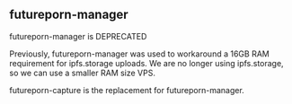## futureporn-manager

futureporn-manager is DEPRECATED

Previously, futureporn-manager was used to workaround a 16GB RAM requirement for ipfs.storage uploads. We are no longer using ipfs.storage, so we can use a smaller RAM size VPS.

futureporn-capture is the replacement for futureporn-manager.